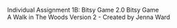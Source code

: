 Individual Assignment 1B: Bitsy Game 2.0
Bitsy Game <br>
A Walk in The Woods Version 2 - Created by Jenna Ward
